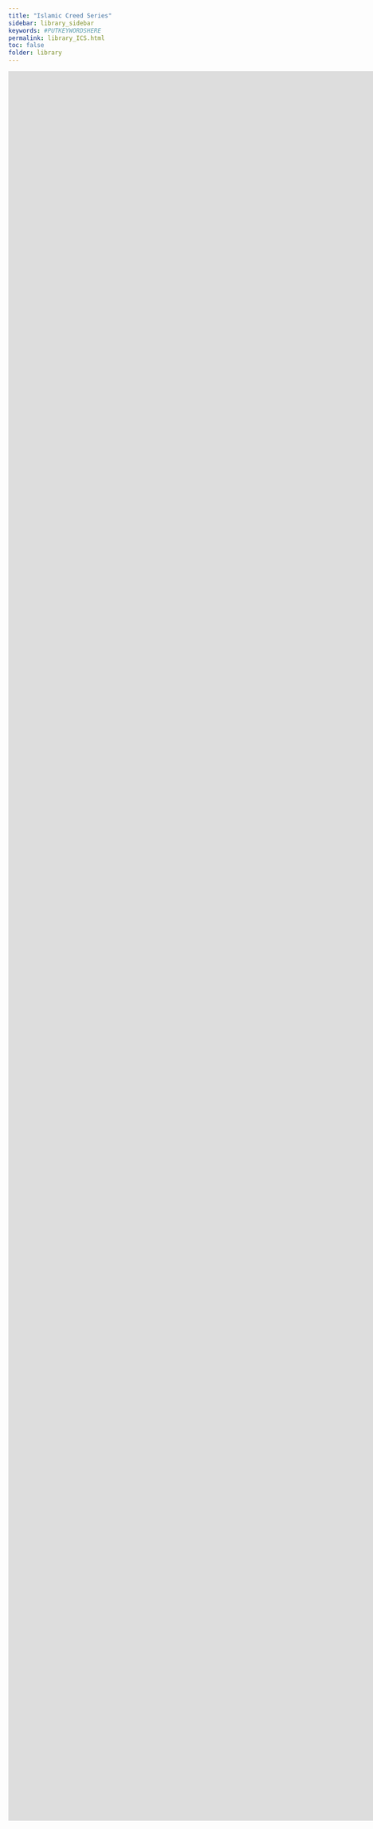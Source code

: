 ```yaml
---
title: "Islamic Creed Series"
sidebar: library_sidebar
keywords: #PUTKEYWORDSHERE
permalink: library_ICS.html
toc: false
folder: library
---
```


<embed src="https://dn790002.ca.archive.org/0/items/BeliefInAllahInTheLightOfTheQurAnAndSunnah/Belief-in-Allah-In-the-Light-of-the-Qur-an-and-Sunnah.pdf" type="application/pdf" width="2480px" height="3508px" />
